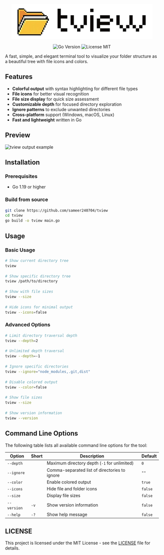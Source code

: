 <div align="center">

<picture>
  <source media="(prefers-color-scheme: dark)" srcset="/asset/logo-dark.png" />
  <source media="(prefers-color-scheme: light)" srcset="/asset/logo-light.png" />
  <img alt="tview LOGO" src="/asset/logo-light.png" />
</picture>

![Go Version](https://img.shields.io/badge/Go-1.19+-00ADD8?logo=go)
![License MIT](https://img.shields.io/badge/License-MIT-green)

</div>

A fast, simple, and elegant terminal tool to visualize your folder structure as a beautiful tree with file icons and colors.

## Features

- **Colorful output** with syntax highlighting for different file types
- **File icons** for better visual recognition
- **File size display** for quick size assessment
- **Customizable depth** for focused directory exploration
- **Ignore patterns** to exclude unwanted directories
- **Cross-platform** support (Windows, macOS, Linux)
- **Fast and lightweight** written in Go

## Preview

![tview output example](https://github.com/user-attachments/assets/52b08699-b6cf-46f1-a0ff-6501dbb1a0b3)

## Installation

### Prerequisites
- Go 1.19 or higher

### Build from source

```bash
git clone https://github.com/sameer240704/tview
cd tview
go build -o tview main.go
```

## Usage

### Basic Usage
```bash
# Show current directory tree
tview

# Show specific directory tree
tview /path/to/directory

# Show with file sizes
tview --size

# Hide icons for minimal output
tview --icons=false
```

### Advanced Options
```bash
# Limit directory traversal depth
tview --depth=2

# Unlimited depth traversal
tview --depth=-1

# Ignore specific directories
tview --ignore="node_modules,.git,dist"

# Disable colored output
tview --color=false

# Show file sizes
tview --size

# Show version information
tview --version
```

## Command Line Options

The following table lists all available command line options for the tool:

| Option        | Short | Description                                      | Default  |
|---------------|-------|--------------------------------------------------|----------|
| `--depth`     |       | Maximum directory depth (`-1` for unlimited)    | `0`      |
| `--ignore`    |       | Comma-separated list of directories to ignore   | `""`     |
| `--color`     |       | Enable colored output                            | `true`   |
| `--icons`     |       | Hide file and folder icons                       | `false`  |
| `--size`      |       | Display file sizes                               | `false`  |
| `--version`   | `-v`  | Show version information                         | `false`  |
| `--help`      | `-?`  | Show help message                                | `false`  |

## LICENSE
This project is licensed under the MIT License - see the [LICENSE](https://github.com/sameer240704/tview?tab=MIT-1-ov-file) file for details.

